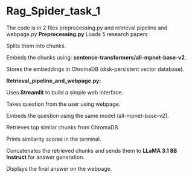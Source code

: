 # Rag_Spider_task_1
The code is in 2 files preprocessing.py and retrieval pipeline and webpage.py
**Preprocessing.py**
Loads 5 research papers

Splits them into chunks.

Embeds the chunks using: **sentence-transformers/all-mpnet-base-v2**.

Stores the embeddings in ChromaDB (disk-persistent vector database).

**Retrieval_pipeline_and_webpage.py:**

Uses **Streamlit** to build a simple web interface.

Takes question from the user using webpage.

Embeds the question using the same model (all-mpnet-base-v2).

Retrieves top similar chunks from ChromaDB.

Prints similarity scores in the terminal.

Concatenates the retrieved chunks and sends them to **LLaMA 3.1 8B Instruct** for answer generation.

Displays the final answer on the webpage.

